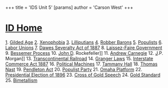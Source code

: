 +++
 title = 'IDS Unit 5'
[params]
	author = 'Carson West'
+++

# [ID Home](./../id-home/)

[1](./../1/). [Gilded Age](./../gilded-age/)
[2](./../2/). [Xenophobia](./../xenophobia/)
[3](./../3/). [Lilliputians](./../lilliputians/)
[4](./../4/). [Robber Barons](./../robber-barons/)
[5](./../5/). [Populists](./../populists/)
[6](./../6/). [Labor Unions](./../labor-unions/)
[7](./../7/). [Dawes Severalty Act of 1887](./../dawes-severalty-act-of-1887/)
8. [Laissez-Faire Government](./../laissez-faire-government/)
9. [Bessemer Process](./../bessemer-process/)
10. [John D](./../john-d/). Rockefeller]]
11. [Andrew Carnegie](./../andrew-carnegie/)
12. [J](./../j/).P. Morgan]]
13. [Transcontinental Railroad](./../transcontinental-railroad/)
14. [Granger Laws](./../granger-laws/)
15. [Interstate Commerce Act 1887](./../interstate-commerce-act-1887/)
16. [Political Machines](./../political-machines/)
17. [Tammany Hall](./../tammany-hall/)
18. [Thomas Nast](./../thomas-nast/)
19. [Pendleton Act](./../pendleton-act/)
20. [Populist Party](./../populist-party/)
21. [Omaha Platform](./../omaha-platform/)
22. [Presidential Election of 1896](./../presidential-election-of-1896/)
23. [Cross of Gold Speech](./../cross-of-gold-speech/)
24. [Gold Standard](./../gold-standard/)
25. [Bimetallism](./../bimetallism/)